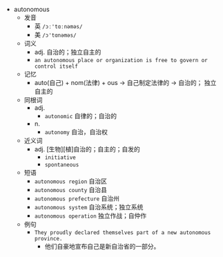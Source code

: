 - autonomous
  - 发音
    - 英 `/ɔː'tɑːnəməs/`
    - 美 `/ɔ'tɑnəməs/`
  - 词义
    - adj. 自治的；独立自主的
    - `an autonomous place or organization is free to govern or control itself`
  - 记忆
    - auto(自己) + nom(法律) + ous → 自己制定法律的 → 自治的； 独立自主的
  - 同根词
    - adj.
      - `autonomic` 自律的；自治的
    - n.
      - `autonomy` 自治，自治权
  - 近义词
    - adj. [生物][植]自治的；自主的；自发的
      - `initiative`
      - `spontaneous`
  - 短语
    - `autonomous region` 自治区 
    - `autonomous county` 自治县 
    - `autonomous prefecture` 自治州 
    - `autonomous system` 自治系统；独立系统 
    - `autonomous operation` 独立作战；自仲作 
  - 例句
    - `They proudly declared themselves part of a new autonomous province.`
      - 他们自豪地宣布自己是新自治省的一部分。

